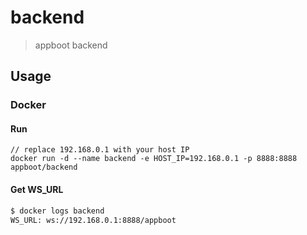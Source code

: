 # backend

> appboot backend

## Usage

### Docker

#### Run

```shell
// replace 192.168.0.1 with your host IP
docker run -d --name backend -e HOST_IP=192.168.0.1 -p 8888:8888 appboot/backend
```

#### Get WS_URL

```sh
$ docker logs backend
WS_URL: ws://192.168.0.1:8888/appboot
```
